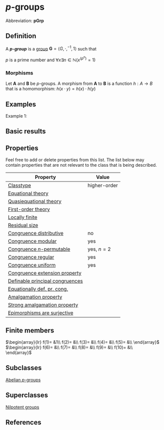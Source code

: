 # $p$-groups

Abbreviation: **pGrp**

## Definition
A ***$p$-group*** is a [group](groups.md) $\mathbf{G}=\langle G, \cdot, ^{-1}, 1\rangle$ such that

$p$ is a prime number and $\forall x\exists n\in\mathbb N(x^{(p^n)}=1)$

### Morphisms
Let $\mathbf{A}$ and $\mathbf{B}$ be $p$-groups. A morphism from $\mathbf{A}$ to $\mathbf{B}$ is a function $h:A\rightarrow B$ that is a homomorphism: 
$h(x \cdot y)=h(x) \cdot h(y)$

## Examples
Example 1: 

## Basic results


## Properties
Feel free to add or delete properties from this list. The list below may contain properties that are not relevant to the class that is being described.



|Property|Value|
|---|---|
|[Classtype](classtype.md)                        |higher-order  |
|[Equational theory](equational_theory.md)                | |
|[Quasiequational theory](quasiequational_theory.md)           | |
|[First-order theory](first-order_theory.md)               | |
|[Locally finite](locally_finite.md)                   | |
|[Residual size](residual_size.md)                    | |
|[Congruence distributive](congruence_distributive.md)          |no |
|[Congruence modular](congruence_modular.md)               |yes |
|[Congruence $n$-permutable](congruence_$n$-permutable.md)        |yes, $n=2$ |
|[Congruence regular](congruence_regular.md)               |yes |
|[Congruence uniform](congruence_uniform.md)               |yes |
|[Congruence extension property](congruence_extension_property.md)    | |
|[Definable principal congruences](definable_principal_congruences.md)  | |
|[Equationally def. pr. cong.](equationally_def._pr._cong..md)      | |
|[Amalgamation property](amalgamation_property.md)            | |
|[Strong amalgamation property](strong_amalgamation_property.md)     | |
|[Epimorphisms are surjective](epimorphisms_are_surjective.md)      | |

## Finite members

$\begin{array}{lr}
  f(1)= &1\\
  f(2)= &\\
  f(3)= &\\
  f(4)= &\\
  f(5)= &\\
\end{array}$     
$\begin{array}{lr}
  f(6)= &\\
  f(7)= &\\
  f(8)= &\\
  f(9)= &\\
  f(10)= &\\
\end{array}$


## Subclasses
  [Abelian $p$-groups](abelian_p-groups.md)


## Superclasses
  [Nilpotent groups](nilpotent_groups.md)


## References
